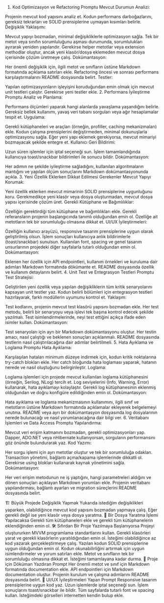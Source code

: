 1. Kod Optimizasyon ve Refactoring Promptu
Mevcut Durumun Analizi:

Projenin mevcut kod yapısını analiz et.
Kodun performans darboğazlarını, gereksiz tekrarları ve SOLID prensiplerine uymayan kısımları belirle.
Değişiklik Yaklaşımı:

Mevcut yapıyı bozmadan, minimal değişikliklerle optimizasyon sağla.
Tek bir metot veya sınıfın sorumluluğunu aşması durumunda, sorumlulukları ayırarak yeniden yapılandır.
Gerekirse helper metotlar veya extension methodlar oluştur, ancak yeni klasör/dosya eklemeden mevcut dosya içerisinde çözüm üretmeye çalış.
Dokümantasyon:

Her önemli değişiklik için, ilgili metot ve sınıfların üstüne Markdown formatında açıklama satırları ekle.
Refactoring öncesi ve sonrası performans karşılaştırmalarını README dosyasında belirt.
Testler:

Yapılan optimizasyonların işleyişini koruduğundan emin olmak için mevcut unit testleri çalıştır. Gerekirse yeni testler ekle.
2. Performans İyileştirme Promptu
Analiz ve Planlama:

Performans ölçümleri yaparak hangi alanlarda yavaşlama yaşandığını belirle.
Gereksiz bellek kullanımı, yavaş veri tabanı sorguları veya ağır hesaplamalar tespit et.
Uygulama:

Gerekli kütüphaneleri ve araçları (örneğin, profiller, caching mekanizmaları) ekle.
Kodun çalışma prensiplerini değiştirmeden, minimal dokunuşlarla optimizasyonu sağla.
Eğer yeni yapı eklemek gerekiyorsa, mevcut mimariyi bozmayacak şekilde entegre et.
Kullanıcı Geri Bildirimi:

Uzun süren işlemler için iptal seçeneği sun.
İşlem tamamlandığında kullanıcıya toast/snackbar bildirimleri ile sonucu bildir.
Dokümantasyon:

Her adımın ne şekilde iyileştirme sağladığını, kullanılan algoritmaların mantığını ve yapılan ölçüm sonuçlarını Markdown dokümantasyonunda açıkla.
3. Yeni Özellik Eklerken Dikkat Edilmesi Gerekenler
Mevcut Yapıyı Korumak:

Yeni özellik eklerken mevcut mimarinin SOLID prensiplerine uygunluğunu koru.
Gerekmedikçe yeni klasör veya dosya oluşturmadan, mevcut dosya yapısı içerisinde çözüm üret.
Gerekli Kütüphane ve Bağımlılıklar:

Özelliğin gerektirdiği tüm kütüphane ve bağımlılıkları ekle. Gerekli referansların projenin başlangıcında tanımlı olduğundan emin ol.
Özelliğe ait metotların tek bir sorumluluğu olmasına dikkat et.
UI/UX İyileştirmeleri:

Özelliğin kullanıcı arayüzü, responsive tasarım prensiplerine uygun olarak geliştirilmiş olsun.
İşlem sonuçları kullanıcıya anlık bildirimlerle (toast/snackbar) sunulsun.
Kullanılan font, spacing ve genel tasarım unsurlarının projedeki diğer sayfalarla tutarlı olduğundan emin ol.
Dokümantasyon:

Eklenen her özellik için API endpointleri, kullanım örnekleri ve kuruluma dair adımları Markdown formatında dökümante et.
README dosyasında özellik ve kullanım detaylarını belirt.
4. Unit Test ve Entegrasyon Testleri Promptu
Test Stratejisi:

Geliştirilen yeni özellik veya yapılan değişikliklerin tüm kritik senaryolarını kapsayan unit testler yaz.
Kodun belirli bölümleri için entegrasyon testleri hazırlayarak, farklı modüllerin uyumunu kontrol et.
Yaklaşım:

Test kodlarını, projenin mevcut test klasörü yapısını bozmadan ekle.
Her test metodu, belirli bir senaryoyu veya işlevi tek başına kontrol edecek şekilde yazılmalı.
Test isimlendirmelerinde, neyi test ettiğini açıkça ifade eden isimler kullan.
Dokümantasyon:

Test senaryoları için ayrı bir Markdown dokümantasyonu oluştur. Her testin amacı, nasıl çalıştığı ve beklenen sonuçları açıklanmalı.
README dosyasında testlerin nasıl çalıştırılacağına dair adımlar belirtilmeli.
5. Hata Ayıklama ve Loglama Promptu
Hata Ayıklama:

Karşılaşılan hataları minimum düzeye indirmek için, kodun kritik noktalarına try-catch blokları ekle.
Her catch bloğunda hata loglaması yaparak, hatanın nerede ve nasıl oluştuğunu belirginleştir.
Loglama:

Loglama işlemleri için projede mevcut kullanılan loglama kütüphanesini (örneğin, Serilog, NLog) tercih et.
Log seviyelerini (Info, Warning, Error) kullanarak, hata ayıklamayı kolaylaştır.
Gerekli log kütüphanesinin eklenmiş olduğundan ve doğru konfigüre edildiğinden emin ol.
Dokümantasyon:

Hata ayıklama ve loglama mekanizmasının kullanımını, ilgili sınıf ve metotların üstüne Markdown formatında açıklamalar ekleyerek belgelemeyi unutma.
README veya ayrı bir dokümantasyon dosyasında log dosyalarının nerede bulunacağı ve nasıl yorumlanacağına dair bilgi ver.
6. Veritabanı İşlemleri ve Data Access Promptu
Yapılandırma:

Mevcut veri erişim katmanını bozmadan, gerekli optimizasyonları yap.
Dapper, ADO.NET veya nHibernate kullanıyorsan, sorguların performansını göz önünde bulundurarak yaz.
Kod Yazımı:

Her sorgu işlemi için ayrı metotlar oluştur ve tek bir sorumluluğa odaklan.
Transaction yönetimi, bağlantı açma/kapama işlemlerinde dikkatli ol. Gerekirse using blokları kullanarak kaynak yönetimini sağla.
Dokümantasyon:

Her veri erişim metodunun ne iş yaptığını, hangi parametreleri aldığını ve dönen sonuçları açıklayan Markdown yorumları ekle.
Projenin veritabanı yapılandırması, bağlantı ayarları ve migration süreçlerini README dosyasında belirt.


🏗 Büyük Projede Değişiklik Yapmak
Yukarıda istediğim değişiklikleri yaparken, olabildiğince mevcut kod yapısını bozmadan yapmaya çalış.
Eğer gerekli değil ise yeni klasör veya dosya yaratma.
📂 Bir Dosya Yaratma İşlemi Yapılacaksa
Gerekli tüm kütüphaneleri ekle ve gerekli tüm kütüphanelerin eklendiğinden emin ol.
🛠 Sıfırdan Bir Proje Yazılmaya Başlanıyorsa
Projeyi oluştururken MVVM programlama standartlarını kullan. Gerekli klasörleri yarat ve gerekli klasörlerin yaratıldığından emin ol.
İsteğimi olabildiğince az kod yazarak gerçekleştirmeye çalış.
Yazılan kodun SOLID prensiplerine uygun olduğundan emin ol.
Kodun okunabilirliğini artırmak için uygun isimlendirmeler ve yorum satırları ekle.
Metot ve sınıfların tek bir sorumluluğu olmasına dikkat et.
İsteğimi tamamlayana kadar durma.
📄 Proje için Döküman Yazdıran Prompt
Her önemli metot ve sınıf için Markdown formatında documentation ekle.
API endpointleri için Markdown documentation oluştur.
Projenin kurulum ve çalışma adımlarını README dosyasında belirt.
🎨 UI/UX İyileştirmeleri Yapan Prompt
Responsive tasarım prensiplerine uygun kod yaz.
Uzun işlemlerde iptal seçeneği sun.
İşlem sonuçlarını toast/snackbar ile bildir.
Tüm sayfalarda tutarlı font ve spacing kullan.
İsteğimdeki görselleri internetten kendin bulup ekle. 

